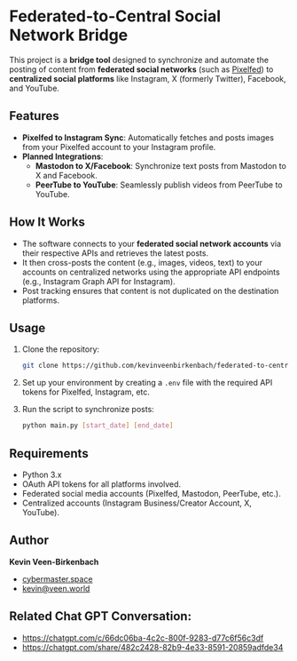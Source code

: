 # Federated-to-Central Social Network Bridge

This project is a **bridge tool** designed to synchronize and automate the posting of content from **federated social networks** (such as [Pixelfed](https://pixelfed.org/)) to **centralized social platforms** like Instagram, X (formerly Twitter), Facebook, and YouTube.

## Features
- **Pixelfed to Instagram Sync**: Automatically fetches and posts images from your Pixelfed account to your Instagram profile.
- **Planned Integrations**:
  - **Mastodon to X/Facebook**: Synchronize text posts from Mastodon to X and Facebook.
  - **PeerTube to YouTube**: Seamlessly publish videos from PeerTube to YouTube.
  
## How It Works
- The software connects to your **federated social network accounts** via their respective APIs and retrieves the latest posts.
- It then cross-posts the content (e.g., images, videos, text) to your accounts on centralized networks using the appropriate API endpoints (e.g., Instagram Graph API for Instagram).
- Post tracking ensures that content is not duplicated on the destination platforms.

## Usage

1. Clone the repository:
    ```bash
    git clone https://github.com/kevinveenbirkenbach/federated-to-central-social-network-bridge.git
    ```

2. Set up your environment by creating a `.env` file with the required API tokens for Pixelfed, Instagram, etc.

3. Run the script to synchronize posts:
    ```bash
    python main.py [start_date] [end_date]
    ```

## Requirements
- Python 3.x
- OAuth API tokens for all platforms involved.
- Federated social media accounts (Pixelfed, Mastodon, PeerTube, etc.).
- Centralized accounts (Instagram Business/Creator Account, X, YouTube).

## Author

**Kevin Veen-Birkenbach**  
- [cybermaster.space](https://cybermaster.space)  
- [kevin@veen.world](mailto:kevin@veen.world)  


## Related Chat GPT Conversation:
- https://chatgpt.com/c/66dc06ba-4c2c-800f-9283-d77c6f56c3df
- https://chatgpt.com/share/482c2428-82b9-4e33-8591-20859adfde34